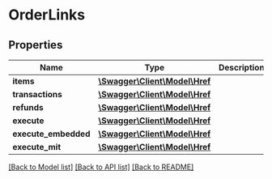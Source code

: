 # OrderLinks

## Properties
Name | Type | Description | Notes
------------ | ------------- | ------------- | -------------
**items** | [**\Swagger\Client\Model\Href**](Href.md) |  | 
**transactions** | [**\Swagger\Client\Model\Href**](Href.md) |  | 
**refunds** | [**\Swagger\Client\Model\Href**](Href.md) |  | 
**execute** | [**\Swagger\Client\Model\Href**](Href.md) |  | 
**execute_embedded** | [**\Swagger\Client\Model\Href**](Href.md) |  | 
**execute_mit** | [**\Swagger\Client\Model\Href**](Href.md) |  | 

[[Back to Model list]](../README.md#documentation-for-models) [[Back to API list]](../README.md#documentation-for-api-endpoints) [[Back to README]](../README.md)


